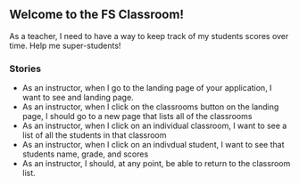 ## Welcome to the FS Classroom\!

As a teacher, I need to have a way to keep track of my students scores over time. Help me super-students!


### Stories
* As an instructor, when I go to the landing page of your application, I want to see and landing page.
* As an instructor, when I click on the classrooms button on the landing page, I should go to a new page that lists all of the classrooms
* As an instructor, when I click on an individual classroom, I want to see a list of all the students in that classroom
* As an instructor, when I click on an indivdual student, I want to see that students name, grade, and scores
* As an instructor, I should, at any point, be able to return to the classroom list.
